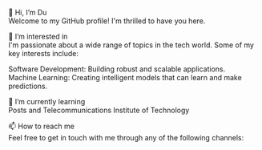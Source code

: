 👋 Hi, I’m Du<br>
Welcome to my GitHub profile! I'm thrilled to have you here.<br>

👀 I’m interested in<br>
I'm passionate about a wide range of topics in the tech world. Some of my key interests include:<br>

Software Development: Building robust and scalable applications.<br>
Machine Learning: Creating intelligent models that can learn and make predictions.<be>

🌱 I’m currently learning<br>
Posts and Telecommunications Institute of Technology<br>

📫 How to reach me<br>
Feel free to get in touch with me through any of the following channels:

<br>
<a href="https://github.com/Du380202"><img src="https://img.icons8.com/?size=48&id=AZOZNnY73haj&format=png&color=000000" alt=""></a>
<a href="https://facebook.com/Dutran.00"><img src="https://img.icons8.com/?size=48&id=uLWV5A9vXIPu&format=png&color=000000" alt=""></a>
<a href="https://linkedin.com/in/Dutran3802"><img src="https://img.icons8.com/?size=48&id=13930&format=png&color=000000" alt=""></a>
<a href="mailto:tranvandu3802@gmail.com"><img src="https://img.icons8.com/?size=48&id=YrXy82StfwT9&format=png&color=000000" alt=""></a>

<!---
Du380202/Du380202 is a ✨ special ✨ repository because its `README.md` (this file) appears on your GitHub profile.
You can click the Preview link to take a look at your changes.
--->

